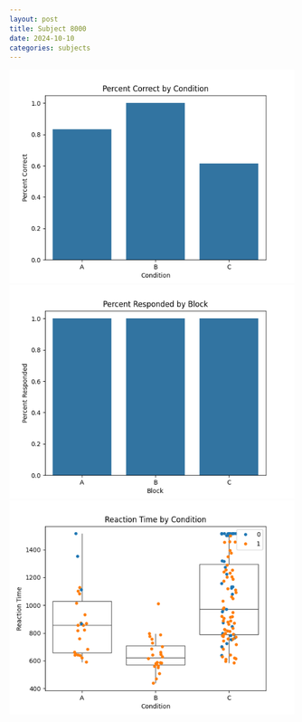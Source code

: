 ```yaml
---
layout: post
title: Subject 8000
date: 2024-10-10
categories: subjects
---
```


![](data/8000/run-9/8000_ATS_percent_correct.png)
![](data/8000/run-9/8000_ATS_percent_responded.png)
![](data/8000/run-9/8000_ATS_rt.png)
